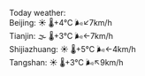 Today weather:  
Beijing: ☀️ 🌡️+4°C 🌬️↙7km/h  
Tianjin: 🌫  🌡️+3°C 🌬️←7km/h  
Shijiazhuang: ☀️ 🌡️+5°C 🌬️←4km/h  
Tangshan: ☀️ 🌡️+3°C 🌬️↖9km/h  
